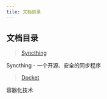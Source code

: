 ```yaml
---
tile: 文档目录
---
```


## 文档目录

> [Syncthing](./syncthing/README.md)

Syncthing - 一个开源、安全的同步程序

> [Docket](./docker/README.md)

容器化技术